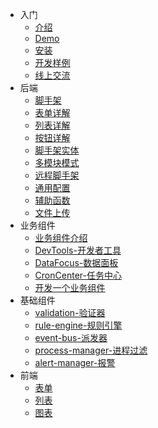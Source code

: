 * 入门
  * [介绍](guide/desc.md)
  * [Demo](guide/demo.md)
  * [安装](guide/install.md)
  * [开发样例](guide/dev_example.md)
  * [线上交流](guide/communication.md)
* 后端
  * [脚手架](backend/scaffold.md)
  * [表单详解](backend/form.md)
  * [列表详解](backend/list.md)
  * [按钮详解](backend/super-button.md)
  * [脚手架实体](backend/scaffold_entity.md)
  * [多模块模式](backend/remote_module.md)
  * [远程脚手架](backend/remote_scaffold.md)
  * [通用配置](backend/common-config.md)
  * [辅助函数](backend/functions.md)
  * [文件上传](backend/file.md)
* 业务组件
    * [业务组件介绍](backend/components/business/desc.md)
    * [DevTools-开发者工具](backend/components/business/dev-tools.md)
    * [DataFocus-数据面板](backend/components/business/data-focus.md)
    * [CronCenter-任务中心](backend/components/business/cron-center.md)
    * [开发一个业务组件](backend/components/business/make_component.md)
* 基础组件
    * [validation-验证器](backend/components/base/validation.md)
    * [rule-engine-规则引擎](backend/components/base/rule_engine.md)
    * [event-bus-派发器](backend/components/base/event_bus.md)
    * [process-manager-进程过滤](backend/components/base/process_manager.md)
    * [alert-manager-报警](backend/components/base/alert_manager.md)
* 前端
    * [表单](frontend/form.md)
    * [列表](frontend/list.md)
    * [图表](frontend/chart.md)

